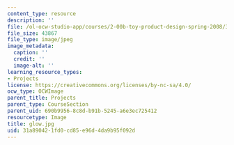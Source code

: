 ```yaml
---
content_type: resource
description: ''
file: /ol-ocw-studio-app/courses/2-00b-toy-product-design-spring-2008/31a890421fd0cd85e96d4da9b95f092d_glow.jpg
file_size: 43867
file_type: image/jpeg
image_metadata:
  caption: ''
  credit: ''
  image-alt: ''
learning_resource_types:
- Projects
license: https://creativecommons.org/licenses/by-nc-sa/4.0/
ocw_type: OCWImage
parent_title: Projects
parent_type: CourseSection
parent_uid: 690b9956-8c8d-b91b-5245-a6e3ec725412
resourcetype: Image
title: glow.jpg
uid: 31a89042-1fd0-cd85-e96d-4da9b95f092d
---
```

